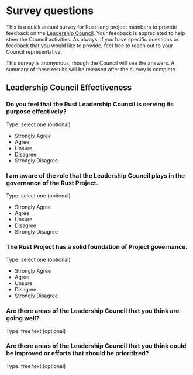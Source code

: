 # Survey questions

This is a quick annual survey for Rust-lang project members to provide feedback on the [Leadership Council](https://forge.rust-lang.org/governance/council.html). Your feedback is appreciated to help steer the Council activities. As always, if you have specific questions or feedback that you would like to provide, feel free to reach out to your Council representative.

This survey is anonymous, though the Council will see the answers. A summary of these results will be released after the survey is complete.

## Leadership Council Effectiveness

### Do you feel that the Rust Leadership Council is serving its purpose effectively?

Type: select one (optional)

- Strongly Agree
- Agree
- Unsure
- Disagree
- Strongly Disagree

### I am aware of the role that the Leadership Council plays in the governance of the Rust Project.

Type: select one (optional)

- Strongly Agree
- Agree
- Unsure
- Disagree
- Strongly Disagree

### The Rust Project has a solid foundation of Project governance.

Type: select one (optional)

- Strongly Agree
- Agree
- Unsure
- Disagree
- Strongly Disagree

### Are there areas of the Leadership Council that you think are going well?

Type: free text (optional)

### Are there areas of the Leadership Council that you think could be improved or efforts that should be prioritized?

Type: free text (optional)
